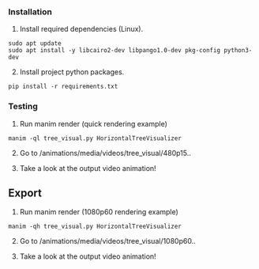 ### Installation

1. Install required dependencies (Linux).
```
sudo apt update
sudo apt install -y libcairo2-dev libpango1.0-dev pkg-config python3-dev
```

2. Install project python packages.
```
pip install -r requirements.txt
```

### Testing

1. Run manim render (quick rendering example)
```
manim -ql tree_visual.py HorizontalTreeVisualizer
```

2. Go to /animations/media/videos/tree_visual/480p15..

3. Take a look at the output video animation!

## Export

1. Run manim render (1080p60 rendering example)
```
manim -qh tree_visual.py HorizontalTreeVisualizer
```

2. Go to /animations/media/videos/tree_visual/1080p60..

3. Take a look at the output video animation!

